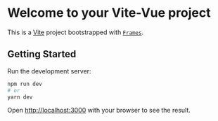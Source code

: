 # Welcome to your **Vite-Vue** project

This is a [Vite](https://vitejs.dev/guide/) project bootstrapped with [`Frames`](https://github.com/GBrachetta/frames).

## Getting Started

Run the development server:

```bash
npm run dev
# or
yarn dev
```

Open [http://localhost:3000](http://localhost:3000) with your browser to see the result.
